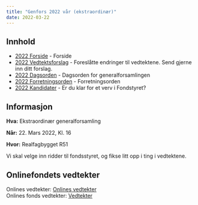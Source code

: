 ```yaml
---
title: "Genfors 2022 vår (ekstraordinær)"
date: 2022-03-22
---
```


## Innhold
* [2022 Forside](/generalforsamlingen/ekstra2022)   - Forside
* [2022 Vedtektsforslag](/generalforsamlingen/ekstra2022/vedtekstforslag) - Foreslåtte endringer til vedtektene. Send gjerne inn ditt forslag.
* [2022 Dagsorden](/generalforsamlingen/ekstra2022/dagsorden-22) - Dagsorden for generalforsamlingen
* [2022 Forretningsorden](/generalforsamlingen/ekstra2022/forretningsorden-2022) - Forretningsorden
* [2022 Kandidater](/generalforsamlingen/ekstra2022/valg) - Er du klar for et verv i Fondstyret? 

## Informasjon

**Hva:** Ekstraordinær generalforsamling

**Når:** 22. Mars 2022, Kl. 16

**Hvor:** Realfagbygget R51

Vi skal velge inn ridder til fondsstyret, og fikse litt opp i ting i vedtektene. 

## Onlinefondets vedtekter
Onlines vedtekter: [Onlines vedtekter](https://github.com/dotkom/Onlines_Vedtekter/blob/master/vedtekter.adoc)  
Onlines fonds vedtekter: [Vedtekter](https://onlineweb4-prod.s3.eu-north-1.amazonaws.com/media/wiki/attachments/4850/6ce1fe1f2a3d92f7f229c49147d7b4a0/Onlines_Fond_Vedtekter_Signed.pdf)